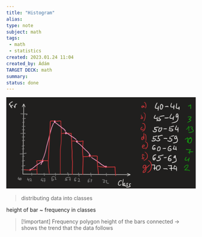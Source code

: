 ```yaml
---
title: "Histogram"
alias: 
type: note
subject: math
tags:
 - math
 - statistics
created: 2023.01.24 11:04
created_by: Ádám
TARGET DECK: math
summary: 
status: done
---
```

![histogram](Pasted%20image%2020230126092228.png)
>distributing data into classes

height of bar ~ frequency in classes 

>[!important] Frequency polygon
>height of the bars connected → shows the trend that the data follows

